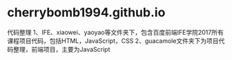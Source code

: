 # cherrybomb1994.github.io
代码整理
1、IFE、xiaowei、yaoyao等文件夹下，包含百度前端IFE学院2017所有课程项目代码，包括HTML，JavaScript，CSS
2、guacamole文件夹下为项目代码整理，前端项目，主要为JavaScript
